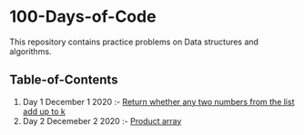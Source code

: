 # 100-Days-of-Code
This repository contains practice problems on Data structures and algorithms.  
## Table-of-Contents
1. Day 1 December 1 2020 :- [Return whether any two numbers from the list add up to k](day1.cpp)
2. Day 2 Decemeber 2 2020 :- [Product array](day2.cpp)
